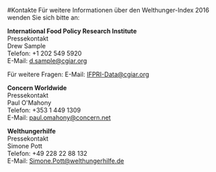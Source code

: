 #Kontakte
Für weitere Informationen über den Welthunger-Index 2016 wenden Sie sich bitte an:

**International Food Policy Research Institute**  
Pressekontakt  
Drew Sample  
Telefon: +1 202 549 5920  
E-Mail: d.sample@cgiar.org  

Für weitere Fragen:
E-Mail: IFPRI-Data@cgiar.org

**Concern Worldwide**  
Pressekontakt  
Paul O'Mahony  
Telefon: +353 1 449 1309  
E-Mail: paul.omahony@concern.net  

**Welthungerhilfe**  
Pressekontakt  
Simone Pott  
Telefon: +49 228 22 88 132  
E-Mail: Simone.Pott@welthungerhilfe.de
